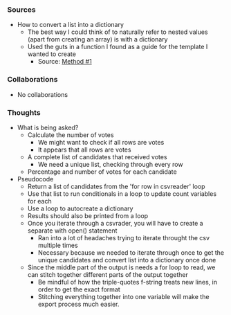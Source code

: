 ### Sources
- How to convert a list into a dictionary
  - The best way I could think of to naturally refer to nested values (apart from creating an array) is with a dictionary
  - Used the guts in a function I found as a guide for the template I wanted to create
    - Source: [Method #1](https://www.geeksforgeeks.org/python-convert-a-list-to-dictionary/)

### Collaborations
- No collaborations

### Thoughts
- What is being asked?
  - Calculate the number of votes
    - We might want to check if all rows are votes
    - It appears that all rows are votes
  - A complete list of candidates that received votes
    - We need a unique list, checking through every row
  - Percentage and number of votes for each candidate
- Pseudocode
  - Return a list of candidates from the 'for row in csvreader' loop
  - Use that list to run conditionals in a loop to update count variables for each
  - Use a loop to autocreate a dictionary
  - Results should also be printed from a loop
  - Once you iterate through a csvrader, you will have to create a separate with open() statement
    - Ran into a lot of headaches trying to iterate throught the csv multiple times
    - Necessary because we needed to iterate through once to get the unique candidates and convert list into a dictionary once done
  - Since the middle part of the output is needs a for loop to read, we can stitch together different parts of the output together
    - Be mindful of how the triple-quotes f-string treats new lines, in order to get the exact format
    - Stitching everything together into one variable will make the export process much easier.
